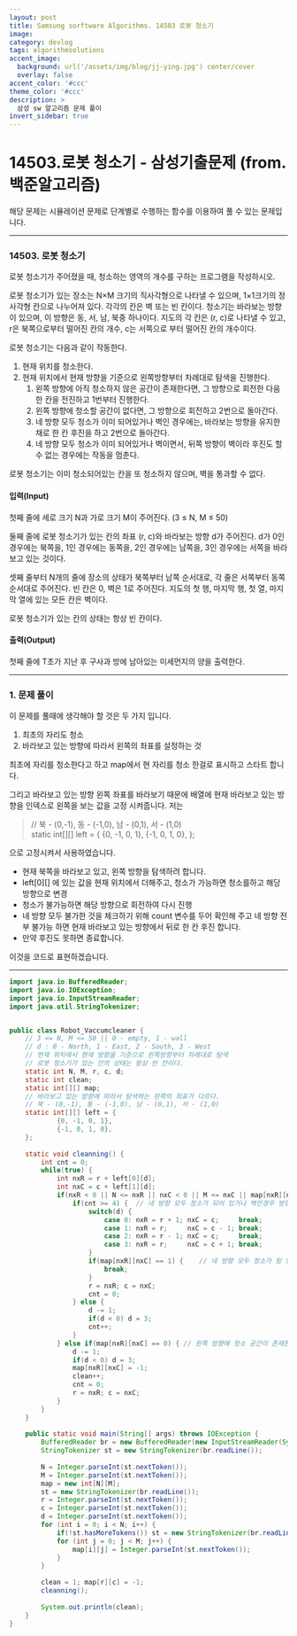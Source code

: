 ```yaml
---
layout: post
title: Samsung sorftware Algorithms. 14503 로봇 청소기
image: 
category: devlog
tags: algorithmsolutions
accent_image: 
  background: url('/assets/img/blog/jj-ying.jpg') center/cover
  overlay: false
accent_color: '#ccc'
theme_color: '#ccc'
description: >
  삼성 sw 알고리즘 문제 풀이
invert_sidebar: true
---
```


# 14503.로봇 청소기 - 삼성기출문제 (from.백준알고리즘)

해당 문제는 시뮬레이션 문제로 단계별로 수행하는 함수를 이용하여 풀 수 있는 문제입니다.

---

### 14503\. 로봇 청소기

로봇 청소기가 주어졌을 때, 청소하는 영역의 개수를 구하는 프로그램을 작성하시오.

로봇 청소기가 있는 장소는 N×M 크기의 직사각형으로 나타낼 수 있으며, 1×1크기의 정사각형 칸으로 나누어져 있다. 각각의 칸은 벽 또는 빈 칸이다. 청소기는 바라보는 방향이 있으며, 이 방향은 동, 서, 남, 북중 하나이다. 지도의 각 칸은 (r, c)로 나타낼 수 있고, r은 북쪽으로부터 떨어진 칸의 개수, c는 서쪽으로 부터 떨어진 칸의 개수이다.

로봇 청소기는 다음과 같이 작동한다.

1.  현재 위치를 청소한다.
2.  현재 위치에서 현재 방향을 기준으로 왼쪽방향부터 차례대로 탐색을 진행한다.
    1.  왼쪽 방향에 아직 청소하지 않은 공간이 존재한다면, 그 방향으로 회전한 다음 한 칸을 전진하고 1번부터 진행한다.
    2.  왼쪽 방향에 청소할 공간이 없다면, 그 방향으로 회전하고 2번으로 돌아간다.
    3.  네 방향 모두 청소가 이미 되어있거나 벽인 경우에는, 바라보는 방향을 유지한 채로 한 칸 후진을 하고 2번으로 돌아간다.
    4.  네 방향 모두 청소가 이미 되어있거나 벽이면서, 뒤쪽 방향이 벽이라 후진도 할 수 없는 경우에는 작동을 멈춘다.

로봇 청소기는 이미 청소되어있는 칸을 또 청소하지 않으며, 벽을 통과할 수 없다.

#### 입력(Input)

첫째 줄에 세로 크기 N과 가로 크기 M이 주어진다. (3 ≤ N, M ≤ 50)

둘째 줄에 로봇 청소기가 있는 칸의 좌표 (r, c)와 바라보는 방향 d가 주어진다. d가 0인 경우에는 북쪽을, 1인 경우에는 동쪽을, 2인 경우에는 남쪽을, 3인 경우에는 서쪽을 바라보고 있는 것이다.

셋째 줄부터 N개의 줄에 장소의 상태가 북쪽부터 남쪽 순서대로, 각 줄은 서쪽부터 동쪽 순서대로 주어진다. 빈 칸은 0, 벽은 1로 주어진다. 지도의 첫 행, 마지막 행, 첫 열, 마지막 열에 있는 모든 칸은 벽이다.

로봇 청소기가 있는 칸의 상태는 항상 빈 칸이다.

#### 출력(Output)

첫째 줄에 T초가 지난 후 구사과 방에 남아있는 미세먼지의 양을 출력한다.

---

### 1\. 문제 풀이

이 문제를 풀때에 생각해야 할 것은 두 가지 입니다.

1.  최초의 자리도 청소
2.  바라보고 있는 방향에 따라서 왼쪽의 좌표를 설정하는 것

최초에 자리를 청소한다고 하고 map에서 현 자리를 청소 한걸로 표시하고 스타트 합니다.

그리고 바라보고 있는 방향 왼쪽 좌표를 바라보기 때문에 배열에 현재 바라보고 있는 방향을 인덱스로 왼쪽을 보는 값을 고정 시켜줍니다. 저는

> // 북 - (0,-1), 동 - (-1,0), 남 - (0,1), 서 - (1,0)  
> static int\[\]\[\] left = { {0, -1, 0, 1}, {-1, 0, 1, 0}, };

으로 고정시켜서 사용하였습니다.

-   현재 북쪽을 바라보고 있고, 왼쪽 방향을 탐색하려 합니다.
-   left\[0\]\[\] 에 있는 값을 현재 위치에서 더해주고, 청소가 가능하면 청소를하고 해당 방향으로 변경
-   청소가 불가능하면 해당 방향으로 회전하여 다시 진행
-   네 방향 모두 불가한 것을 체크하기 위해 count 변수를 두어 확인해 주고 네 방향 전부 불가능 하면 현재 바라보고 있는 방향에서 뒤로 한 칸 후진 합니다.
-   만약 후진도 못하면 종료합니다.

이것을 코드로 표현하겠습니다.

---

```java
import java.io.BufferedReader;
import java.io.IOException;
import java.io.InputStreamReader;
import java.util.StringTokenizer;


public class Robot_Vaccumcleaner {
	// 3 <= N, M <= 50 || 0 - empty, 1 - wall
	// d : 0 - North, 1 - East, 2 - South, 3 - West
	// 현재 위치에서 현재 방향을 기준으로 왼쪽방향부터 차례대로 탐색
	// 로봇 청소기가 있는 칸의 상태는 항상 빈 칸이다.
	static int N, M, r, c, d;
	static int clean;
	static int[][] map;
	// 바라보고 있는 방향에 따라서 탐색하는 왼쪽의 좌표가 다르다.
	// 북 - (0,-1), 동 - (-1,0), 남 - (0,1), 서 - (1,0)
	static int[][] left = {
			{0, -1, 0, 1},
			{-1, 0, 1, 0},
	};
	
	static void cleanning() {
		int cnt = 0;
		while(true) {
			int nxR = r + left[0][d];
			int nxC = c + left[1][d];
			if(nxR < 0 || N <= nxR || nxC < 0 || M <= nxC || map[nxR][nxC] == -1 || map[nxR][nxC] == 1) {	// 왼쪽에 청소 할 공간이 없다면, 그 위치로 회전.
				if(cnt >= 4) {	// 네 방향 모두 청소가 되어 있거나 벽인경우 방향 그대로 뒤로 후진
					switch(d) {
						case 0: nxR = r + 1; nxC = c; 	  break;
						case 1: nxR = r; 	 nxC = c - 1; break;
						case 2: nxR = r - 1; nxC = c; 	  break;
						case 3: nxR = r; 	 nxC = c + 1; break;
					}
					if(map[nxR][nxC] == 1) {	// 네 방향 모두 청소가 됭 있고, 뒤가 벽인 경우 종료.
						break;
					}
					r = nxR; c = nxC;
					cnt = 0;
				} else {
					d -= 1;
					if(d < 0) d = 3;
					cnt++;
				}
			} else if(map[nxR][nxC] == 0) {	// 왼쪽 방향에 청소 공간이 존재한다면,
				d -= 1;
				if(d < 0) d = 3;
				map[nxR][nxC] = -1;
				clean++;
				cnt = 0;
				r = nxR; c = nxC;
			}
		}
	}
	
	public static void main(String[] args) throws IOException {
		BufferedReader br = new BufferedReader(new InputStreamReader(System.in));
		StringTokenizer st = new StringTokenizer(br.readLine());
		
		N = Integer.parseInt(st.nextToken());
		M = Integer.parseInt(st.nextToken());
		map = new int[N][M];
		st = new StringTokenizer(br.readLine());
		r = Integer.parseInt(st.nextToken());
		c = Integer.parseInt(st.nextToken());
		d = Integer.parseInt(st.nextToken());
		for (int i = 0; i < N; i++) {
			if(!st.hasMoreTokens()) st = new StringTokenizer(br.readLine());
			for (int j = 0; j < M; j++) {
				map[i][j] = Integer.parseInt(st.nextToken());
			}
		}
		
		clean = 1; map[r][c] = -1;
		cleanning();
		
		System.out.println(clean);
	}
}
```